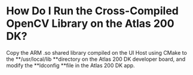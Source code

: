# How Do I Run the Cross-Compiled OpenCV Library on the Atlas 200 DK?<a name="EN-US_TOPIC_0196221468"></a>

Copy the ARM .so shared library compiled on the UI Host using CMake to the  **/usr/local/lib **directory on the Atlas 200 DK developer board, and modify the  **ldconfig **file in the Atlas 200 DK app.

